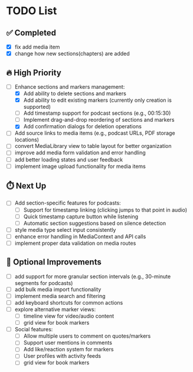 # TODO List

## ✅ Completed
- [x] fix add media item
- [x] change how new sections(chapters) are added

## 🔥 High Priority
- [ ] Enhance sections and markers management:
  - [x] Add ability to delete sections and markers
  - [x] Add ability to edit existing markers (currently only creation is supported)
  - [ ] Add timestamp support for podcast sections (e.g., 00:15:30)
  - [ ] Implement drag-and-drop reordering of sections and markers
  - [x] Add confirmation dialogs for deletion operations
- [ ] Add source links to media items (e.g., podcast URLs, PDF storage locations)
- [ ] convert MediaLibrary view to table layout for better organization
- [ ] improve add media form validation and error handling
- [ ] add better loading states and user feedback
- [ ] implement image upload functionality for media items

## ⏱️ Next Up
- [ ] Add section-specific features for podcasts:
  - [ ] Support for timestamp linking (clicking jumps to that point in audio)
  - [ ] Quick timestamp capture button while listening
  - [ ] Automatic section suggestions based on silence detection
- [ ] style media type select input consistently
- [ ] enhance error handling in MediaContext and API calls
- [ ] implement proper data validation on media routes

## 🎯 Optional Improvements
- [ ] add support for more granular section intervals (e.g., 30-minute segments for podcasts)
- [ ] add bulk media import functionality
- [ ] implement media search and filtering
- [ ] add keyboard shortcuts for common actions
- [ ] explore alternative marker views:
  - [ ] timeline view for video/audio content
  - [ ] grid view for book markers
- [ ] Social features:
  - [ ] Allow multiple users to comment on quotes/markers
  - [ ] Support user mentions in comments
  - [ ] Add like/reaction system for markers
  - [ ] User profiles with activity feeds
  - [ ] grid view for book markers
